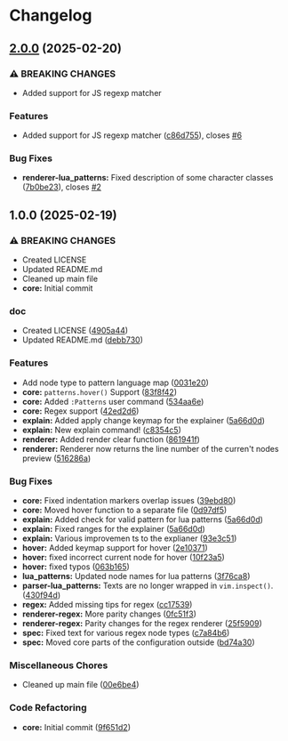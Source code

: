 # Changelog

## [2.0.0](https://github.com/OXY2DEV/patterns.nvim/compare/v1.0.0...v2.0.0) (2025-02-20)


### ⚠ BREAKING CHANGES

* Added support for JS regexp matcher

### Features

* Added support for JS regexp matcher ([c86d755](https://github.com/OXY2DEV/patterns.nvim/commit/c86d7552a6f3a404569be8a6dc6cd2f756db5a2f)), closes [#6](https://github.com/OXY2DEV/patterns.nvim/issues/6)


### Bug Fixes

* **renderer-lua_patterns:** Fixed description of some character classes ([7b0be23](https://github.com/OXY2DEV/patterns.nvim/commit/7b0be231071a83d3ea01cc0bdeead03db9867eb8)), closes [#2](https://github.com/OXY2DEV/patterns.nvim/issues/2)

## 1.0.0 (2025-02-19)


### ⚠ BREAKING CHANGES

* Created LICENSE
* Updated README.md
* Cleaned up main file
* **core:** Initial commit

### doc

* Created LICENSE ([4905a44](https://github.com/OXY2DEV/patterns.nvim/commit/4905a44104eff2c7824d952a28293076c83bba7a))
* Updated README.md ([debb730](https://github.com/OXY2DEV/patterns.nvim/commit/debb7300b8edcdb6764946af982c7eb2d7a0180a))


### Features

* Add node type to pattern language map ([0031e20](https://github.com/OXY2DEV/patterns.nvim/commit/0031e20a2fa011c4aeaa3769017ed81fcfc76fb2))
* **core:** `patterns.hover()` Support ([83f8f42](https://github.com/OXY2DEV/patterns.nvim/commit/83f8f42496ba59e0ddb22a563c0ed2a33c7d4355))
* **core:** Added `:Patterns` user command ([534aa6e](https://github.com/OXY2DEV/patterns.nvim/commit/534aa6e0c2fddce7bdef210e69d251ca5ca282e2))
* **core:** Regex support ([42ed2d6](https://github.com/OXY2DEV/patterns.nvim/commit/42ed2d66dc6e0e928d87e6302b5908722f106a23))
* **explain:** Added apply change keymap for the explainer ([5a66d0d](https://github.com/OXY2DEV/patterns.nvim/commit/5a66d0d5b45342eaed1b08e7f9124aa6684f7242))
* **explain:** New explain command! ([c8354c5](https://github.com/OXY2DEV/patterns.nvim/commit/c8354c533058395a9ef20b6232178b1ae15b8b18))
* **renderer:** Added render clear function ([861941f](https://github.com/OXY2DEV/patterns.nvim/commit/861941f7436cb1e03eabf55df3adddf9fc4ed600))
* **renderer:** Renderer now returns the line number of the curren't nodes preview ([516286a](https://github.com/OXY2DEV/patterns.nvim/commit/516286a807b631c43136b606c47c095dd5dc98e5))


### Bug Fixes

* **core:** Fixed indentation markers overlap issues ([39ebd80](https://github.com/OXY2DEV/patterns.nvim/commit/39ebd80d6556611e5962c7640896795f74545ed9))
* **core:** Moved hover function to a separate file ([0d97df5](https://github.com/OXY2DEV/patterns.nvim/commit/0d97df590f254e1dc84bd80d30dae6e60ed053b1))
* **explain:** Added check for valid pattern for lua patterns ([5a66d0d](https://github.com/OXY2DEV/patterns.nvim/commit/5a66d0d5b45342eaed1b08e7f9124aa6684f7242))
* **explain:** Fixed ranges for the explainer ([5a66d0d](https://github.com/OXY2DEV/patterns.nvim/commit/5a66d0d5b45342eaed1b08e7f9124aa6684f7242))
* **explain:** Various improvemen ts to the explianer ([93e3c51](https://github.com/OXY2DEV/patterns.nvim/commit/93e3c5144007a35bd7fbf349e9cbe86a3490dea7))
* **hover:** Added keymap support for hover ([2e10371](https://github.com/OXY2DEV/patterns.nvim/commit/2e10371035a0cb36d9615b030a65c8355bee6acd))
* **hover:** fixed incorrect current node for hover ([10f23a5](https://github.com/OXY2DEV/patterns.nvim/commit/10f23a5540c5c60dc1b8b094e3f0a066a87a961e))
* **hover:** fixed typos ([063b165](https://github.com/OXY2DEV/patterns.nvim/commit/063b16515389b5634fbdf00e23040c91100d548e))
* **lua_patterns:** Updated node names for lua patterns ([3f76ca8](https://github.com/OXY2DEV/patterns.nvim/commit/3f76ca8c420d6933075fa46338ee44ab3f9dd5ae))
* **parser-lua_patterns:** Texts are no longer wrapped in `vim.inspect()`. ([430f94d](https://github.com/OXY2DEV/patterns.nvim/commit/430f94d3b2fd6be2f56f79d79f84eb5b93bbaf2e))
* **regex:** Added missing tips for regex ([cc17539](https://github.com/OXY2DEV/patterns.nvim/commit/cc175391efeaf5650ec8b7b8f5307ccef6e7357f))
* **renderer-regex:** More parity changes ([0fc51f3](https://github.com/OXY2DEV/patterns.nvim/commit/0fc51f3eee32f70b63f5a9f0ec3cf64976c875d7))
* **renderer-regex:** Parity changes for the regex renderer ([25f5909](https://github.com/OXY2DEV/patterns.nvim/commit/25f590917a04cf38160ac6058438d466844f7b56))
* **spec:** Fixed text for various regex node types ([c7a84b6](https://github.com/OXY2DEV/patterns.nvim/commit/c7a84b68d40dca5b284ada2edf0762c6e3a32551))
* **spec:** Moved core parts of the configuration outside ([bd74a30](https://github.com/OXY2DEV/patterns.nvim/commit/bd74a30f8f565d7f7a7adfe48366a8a348de0516))


### Miscellaneous Chores

* Cleaned up main file ([00e6be4](https://github.com/OXY2DEV/patterns.nvim/commit/00e6be4bd7e4993aae8aae7c5aca6aa5e4f9810b))


### Code Refactoring

* **core:** Initial commit ([9f651d2](https://github.com/OXY2DEV/patterns.nvim/commit/9f651d2ed5b5bafefd6c5524f5009f89e9b34b5c))
